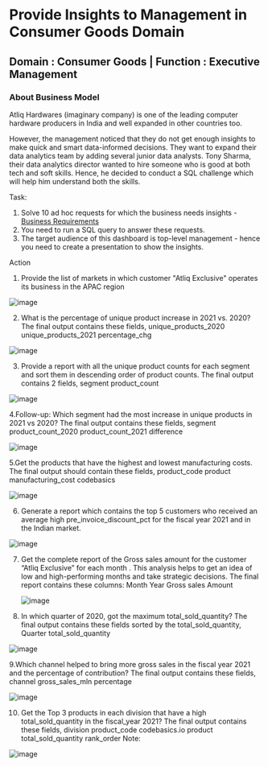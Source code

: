 # Provide Insights to Management in Consumer Goods Domain

## Domain : Consumer Goods | Function : Executive Management

 ### About Business Model
 
Atliq Hardwares (imaginary company) is one of the leading computer hardware producers in India and well expanded in other countries too.

However, the management noticed that they do not get enough insights to make quick and smart data-informed decisions. They want to expand their data analytics team by adding several junior data analysts. Tony Sharma, their data analytics director wanted to hire someone who is good at both tech and soft skills. Hence, he decided to conduct a SQL challenge which will help him understand both the skills.

Task:  

1.   Solve 10 ad hoc requests for which the business needs insights - [Business Requirements](https://github.com/ErnestaRoschelle/Codebasics-Challenge-MySQL-project/blob/main/ad-hoc-requests.pdf)
2.    You need to run a SQL query to answer these requests. 
3.    The target audience of this dashboard is top-level management - hence you need to create a presentation to show the insights.

Action

1. Provide the list of markets in which customer "Atliq Exclusive" operates its business in the APAC region

![image](https://github.com/user-attachments/assets/f1af924b-b52b-472f-80d6-3df438989a72)


2. What is the percentage of unique product increase in 2021 vs. 2020? The final output contains these fields, unique_products_2020 unique_products_2021 percentage_chg

![image](https://github.com/user-attachments/assets/9d97abc8-badf-490e-9312-a6067d593262)

 3. Provide a report with all the unique product counts for each segment and sort them in descending order of product counts. The final output contains 2 fields, segment product_count

 ![image](https://github.com/user-attachments/assets/a6969151-2f1a-4b8b-9a36-2622c40bb23f)

  4.Follow-up: Which segment had the most increase in unique products in 2021 vs 2020? The final output contains these fields, segment product_count_2020 product_count_2021 difference

![image](https://github.com/user-attachments/assets/2631ca8a-9c1b-456c-9109-a9fa208a4fe3)

 5.Get the products that have the highest and lowest manufacturing costs. The final output should contain these fields, product_code product manufacturing_cost codebasics

![image](https://github.com/user-attachments/assets/7f6a2d76-a558-446f-a2a9-50afefcf4c2f)

6. Generate a report which contains the top 5 customers who received an average high pre_invoice_discount_pct for the fiscal year 2021 and in the Indian market.

![image](https://github.com/user-attachments/assets/d828d9ec-3b78-4957-a236-f1aa4caa117c)

    
7. Get the complete report of the Gross sales amount for the customer “Atliq Exclusive” for each month . This analysis helps to get an idea of low and high-performing months and take strategic decisions. The final report contains these columns: Month Year Gross sales Amount

   ![image](https://github.com/user-attachments/assets/a0862f78-c28e-493f-bbf7-4f4ef60919c5)

8. In which quarter of 2020, got the maximum total_sold_quantity? The final output contains these fields sorted by the total_sold_quantity, Quarter total_sold_quantity

![image](https://github.com/user-attachments/assets/fd2d8a77-0eb3-44a8-8b67-6af47063ece0)

 
 9.Which channel helped to bring more gross sales in the fiscal year 2021 and the percentage of contribution? The final output contains these fields, channel gross_sales_mln percentage
        
![image](https://github.com/user-attachments/assets/fb2394d3-4745-4d8a-9d56-ca66882bbdf7)

           
 10. Get the Top 3 products in each division that have a high total_sold_quantity in the fiscal_year 2021? The final output contains these fields, division product_code codebasics.io
product total_sold_quantity rank_order Note:

![image](https://github.com/user-attachments/assets/ff378ff3-b8e3-4cde-8e8b-7130b39a3ac9)
